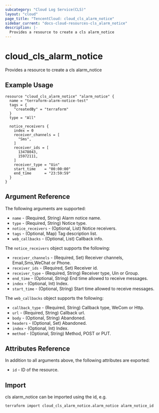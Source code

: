 ```yaml
---
subcategory: "Cloud Log Service(CLS)"
layout: "cloud"
page_title: "TencentCloud: cloud_cls_alarm_notice"
sidebar_current: "docs-cloud-resources-cls_alarm_notice"
description: |-
  Provides a resource to create a cls alarm_notice
---
```


# cloud_cls_alarm_notice

Provides a resource to create a cls alarm_notice

## Example Usage

```hcl
resource "cloud_cls_alarm_notice" "alarm_notice" {
  name = "terraform-alarm-notice-test"
  tags = {
    "createdBy" = "terraform"
  }
  type = "All"

  notice_receivers {
    index = 0
    receiver_channels = [
      "Sms",
    ]
    receiver_ids = [
      13478043,
      15972111,
    ]
    receiver_type = "Uin"
    start_time    = "00:00:00"
    end_time      = "23:59:59"
  }
}
```

## Argument Reference

The following arguments are supported:

* `name` - (Required, String) Alarm notice name.
* `type` - (Required, String) Notice type.
* `notice_receivers` - (Optional, List) Notice receivers.
* `tags` - (Optional, Map) Tag description list.
* `web_callbacks` - (Optional, List) Callback info.

The `notice_receivers` object supports the following:

* `receiver_channels` - (Required, Set) Receiver channels, Email,Sms,WeChat or Phone.
* `receiver_ids` - (Required, Set) Receiver id.
* `receiver_type` - (Required, String) Receiver type, Uin or Group.
* `end_time` - (Optional, String) End time allowed to receive messages.
* `index` - (Optional, Int) Index.
* `start_time` - (Optional, String) Start time allowed to receive messages.

The `web_callbacks` object supports the following:

* `callback_type` - (Required, String) Callback type, WeCom or Http.
* `url` - (Required, String) Callback url.
* `body` - (Optional, String) Abandoned.
* `headers` - (Optional, Set) Abandoned.
* `index` - (Optional, Int) Index.
* `method` - (Optional, String) Method, POST or PUT.

## Attributes Reference

In addition to all arguments above, the following attributes are exported:

* `id` - ID of the resource.



## Import

cls alarm_notice can be imported using the id, e.g.

```
terraform import cloud_cls_alarm_notice.alarm_notice alarm_notice_id
```

